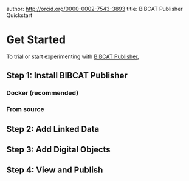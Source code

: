 author:  http://orcid.org/0000-0002-7543-3893
title: BIBCAT Publisher Quickstart

# Get Started
To trial or start experimenting with [BIBCAT Publisher][BCP], 

## Step 1: Install BIBCAT Publisher
### Docker (recommended)

### From source


## Step 2: Add Linked Data

## Step 3: Add Digital Objects

## Step 4: View and Publish


[BCP]: http://bibcat.org/publisher
[DOCKER]: https://www.docker.com/
